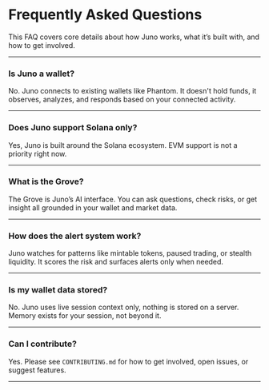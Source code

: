 # Frequently Asked Questions

This FAQ covers core details about how Juno works, what it’s built with, and how to get involved.

---

### Is Juno a wallet?
No. Juno connects to existing wallets like Phantom. It doesn't hold funds, it observes, analyzes, and responds based on your connected activity.

---

### Does Juno support Solana only?
Yes, Juno is built around the Solana ecosystem. EVM support is not a priority right now.

---

### What is the Grove?
The Grove is Juno’s AI interface. You can ask questions, check risks, or get insight all grounded in your wallet and market data.

---

### How does the alert system work?
Juno watches for patterns like mintable tokens, paused trading, or stealth liquidity. It scores the risk and surfaces alerts only when needed.

---

### Is my wallet data stored?
No. Juno uses live session context only, nothing is stored on a server. Memory exists for your session, not beyond it.

---

### Can I contribute?
Yes. Please see `CONTRIBUTING.md` for how to get involved, open issues, or suggest features.

---
 
